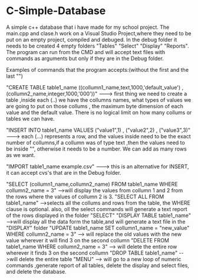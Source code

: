# C-Simple-Database
A simple c++ database that i have made for my school project.
The main.cpp and clase.h work on a Visual Studio Project,where they need to be put on an empty project, compiled and debuged.
In the debug folder it needs to be created 4 empty folders "Tables" "Select" "Display" "Reports".
The program can run from the CMD and will accept text files with commands as arguments but only if they are in the Debug folder.
 
Examples of commands that the program accepts:(without the first and the last "")

"CREATE TABLE table1_name ((collumn1_name,text,1000,'default_value') , (collumn2_name,integer,1000,'000'))"
                                          ---> first thing we need to create a table ,inside each (..) we have the collumns names, what types of values we are going to 
                                           put on those collums , the maximum byte dimension of each value and the default value. There is no logical limit on how many 
                                           collums or tables we can have.
                                           
"INSERT INTO table1_name VALUES ("value1",1) , ("value2",2) , ("value3",3)" 
                                         ---> each (...) represents a row, and the values inside need to be the exact number of collumns,if a collumn was of type
                                         text ,then the values need to be inside "", otherwise it needs to be a number. We can add as many rows as we want.
                                         
"IMPORT table1_name example.csv"     ---> this is an alternative for INSERT, it can accept cvs's that are in the Debug folder.

"SELECT (collumn1_name,collumn2_name) FROM table1_name WHERE collumn2_name = 3"   -->will display the values from collumn 1 and 2 from the rows where the values of                                  collumn 2 is 3.
"SELECT ALL FROM table1_name"   -->selects all the collums and rows from the table, the WHERE clause is optional. also, oll the select commands will generate a text report of the rows displayed in the folder "SELECT"
"DISPLAY TABLE table1_name"    -->will display all the data form the table,and will generate a text file in the "DISPLAY" folder
"UPDATE table1_name SET collumn1_name = "new_value" WHERE collumn2_name = 3"  --> will replace the old values with the new value wherever it will find 3 on the second collumn
"DELETE FROM table1_name WHERE collumn2_name = 3" --> will delete the entire row wherever it finds 3 on the second collumn
"DROP TABLE table1_name" -->will delete the entire table
"MENU" --> will go to a new loop of numeric commands ,generate report of all tables, delete the display and select files, and delete the database.
